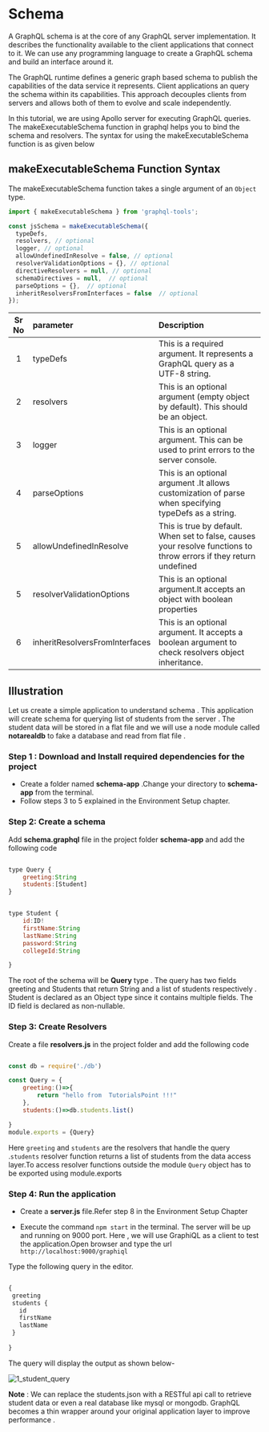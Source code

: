 
# Schema

A GraphQL schema is at the core of any GraphQL server implementation. It describes the functionality available to the client applications that connect to it. We can use any programming language to create a GraphQL schema and build an interface around it.

The GraphQL runtime defines a generic graph based schema to publish the capabilities of the data service it represents. Client applications an query the schema within its capabilities. This approach decouples clients from servers
and allows both of them to evolve and scale independently.

In this tutorial, we are using Apollo server for executing GraphQL queries. The makeExecutableSchema function in graphql helps you to bind the schema and resolvers. The syntax for using the makeExecutableSchema function is as given below

## makeExecutableSchema Function Syntax

The makeExecutableSchema function takes a single argument of an `Object` type.

```javascript
import { makeExecutableSchema } from 'graphql-tools';

const jsSchema = makeExecutableSchema({
  typeDefs,
  resolvers, // optional
  logger, // optional
  allowUndefinedInResolve = false, // optional
  resolverValidationOptions = {}, // optional
  directiveResolvers = null, // optional
  schemaDirectives = null,  // optional
  parseOptions = {},  // optional
  inheritResolversFromInterfaces = false  // optional
});

```

|Sr No |  parameter  |  Description
|:----:|:--------|:------------------
|   1  | typeDefs|This is a required argument. It represents a GraphQL query as a UTF-8 string.
|    2 | resolvers | This is an optional argument (empty object by default). This should be an object.
| 3 | logger | This is an optional argument. This can be used to print errors to the server console.
| 4 | parseOptions | This is an optional argument .It allows customization of parse when specifying typeDefs as a string.
| 5| allowUndefinedInResolve |  This is true by default. When set to false, causes your resolve functions to throw errors if they return undefined
| 5 |  resolverValidationOptions | This is an optional argument.It accepts an object with boolean properties
| 6| inheritResolversFromInterfaces| This is an optional argument. It accepts a boolean argument to check resolvers object inheritance.

## Illustration

Let us create a simple application to understand schema . This application will create schema for querying  list of students from the server . The student data will be stored in a flat file and we will use a node module called **notarealdb** to fake a database and read from flat file .

### Step 1 :  Download and Install required dependencies for the project  

- Create a folder named **schema-app** .Change your directory to **schema-app** from the terminal.
- Follow steps 3 to 5 explained in the Environment Setup chapter.

### Step 2: Create a schema

Add **schema.graphql** file in the project folder **schema-app** and add the following code

```javascript

type Query {
    greeting:String
    students:[Student]
}


type Student {
    id:ID!
    firstName:String
    lastName:String
    password:String
    collegeId:String

}

```

The root of the schema will be **Query** type . The query has two fields greeting and Students that return String and a list of students respectively . Student is declared as an Object type since it contains multiple fields.  The ID field is declared as non-nullable.

### Step 3: Create Resolvers

 Create a file **resolvers.js** in the project folder and add the following code

```javascript

const db = require('./db')

const Query = {
    greeting:()=>{
        return "hello from  TutorialsPoint !!!"
    },
    students:()=>db.students.list()

}
module.exports = {Query}

```

Here `greeting` and `students` are the resolvers that handle the query .`students` resolver function returns a list of students from the data access layer.To access resolver functions outside the module `Query` object has to be exported using module.exports

### Step 4: Run the application

- Create a  **server.js** file.Refer step 8 in the Environment Setup Chapter

- Execute the command `npm start` in the terminal. The server will be up and running on 9000 port. Here , we will use GraphiQL as a client to test the application.Open browser and type the url `http://localhost:9000/graphiql`

Type the following query in the editor.

 ```javascript

{
  greeting
  students {
    id
    firstName
    lastName
  }
  
}

```

The query will display the output as shown below-  

![1_student_query](https://user-images.githubusercontent.com/9062443/44244618-714f9a80-a1f2-11e8-84dd-d948ca0e0913.png)

**Note** : We can replace the students.json with a RESTful api call to retrieve student data or even a real database like mysql or mongodb. GraphQL becomes a thin wrapper around your original application layer to improve performance .